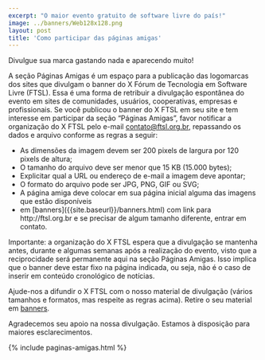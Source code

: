 ```yaml
---
excerpt: "O maior evento gratuito de software livre do país!"
image: ../banners/Web128x128.png
layout: post
title: 'Como participar das páginas amigas'
---
```


Divulgue sua marca gastando nada e aparecendo muito!

A seção Páginas Amigas é um espaço para a publicação das logomarcas dos sites que divulgam o banner do X Fórum de Tecnologia em Software Livre (FTSL). Essa é uma forma de retribuir a divulgação espontânea do evento em sites de comunidades, usuários, cooperativas, empresas e profissionais. Se você publicou o banner do X FTSL em seu site e tem interesse em participar da seção “Páginas Amigas”, favor notificar a organização do X FTSL pelo e-mail contato@ftsl.org.br, repassando os dados e arquivo conforme as regras a seguir:

<ul class="topicos">
<li class="topicos">As dimensões da imagem devem ser 200 pixels de largura por 120 pixels de altura;</li>
<li class="topicos">O tamanho do arquivo deve ser menor que 15 KB (15.000 bytes);</li>
<li class="topicos">Explicitar qual a URL ou endereço de e-mail a imagem deve apontar;</li>
<li class="topicos">O formato do arquivo pode ser JPG, PNG, GIF ou SVG; </li>
<li class="topicos">A página amiga deve colocar em sua página inicial alguma das imagens que estão disponíveis</li>
<li class="topicos">em [banners]({{site.baseurl}}/banners.html) com link para http://ftsl.org.br e se precisar de algum tamanho diferente, entrar em contato.</li>
</ul>

Importante: a organização do X FTSL espera que a divulgação se mantenha antes, durante e algumas semanas após a realização do evento, visto que a reciprocidade será permanente aqui na seção Páginas Amigas. Isso implica que o banner deve estar fixo na página indicada, ou seja, não é o caso de inserir em conteúdo cronológico de notícias.

Ajude-nos a difundir o X FTSL com o nosso material de divulgação (vários tamanhos e formatos, mas respeite as regras acima). Retire o seu material em [banners]({{site.baseurl}}/banners.html).

Agradecemos seu apoio na nossa divulgação. Estamos à disposição para maiores esclarecimentos.

<div>
{% include paginas-amigas.html %}
</div>
